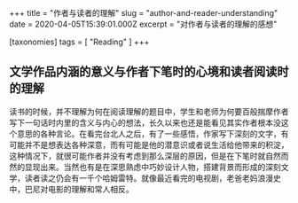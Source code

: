+++
title = "作者与读者的理解"
slug = "author-and-reader-understanding"
date = 2020-04-05T15:39:01.000Z
excerpt = "对作者与读者的理解的感想"

[taxonomies]
tags = [ "Reading" ]
+++

## 文学作品内涵的意义与作者下笔时的心境和读者阅读时的理解

读书的时候，并不理解为何在阅读理解的题目中，学生和老师为何要百般揣摩作者写下一句话时内里的含义与内心的想法，长久以来也还是能看见其实作者根本没这个意思的各种言论。在看完台北人之后，有了一些感悟，作家写下深刻的文字，有可能并不是想表达各种深意，而有可能是他的潜意识或者说生活给他带来的积淀，这种情况下，就很可能作者并没有考虑到那么深层的原因，但是在下笔时就自然而然的显现出来。当然也有是在深思熟虑中巧妙设计人物，搭建背景而形成的深刻文学，读者读之仍会有一千个哈姆雷特。就像最近看完的电视剧，老爸老妈浪漫史中，巴尼对电影的理解和常人相反。
